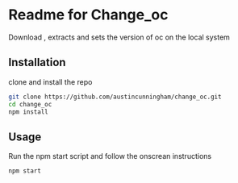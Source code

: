 # Readme for Change_oc

Download , extracts and sets the version of oc on the local system

## Installation
clone and install the repo
``` bash
git clone https://github.com/austincunningham/change_oc.git
cd change_oc
npm install
```

## Usage
Run the npm start script and follow the onscrean instructions
``` bash
npm start
```

